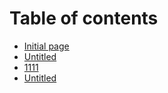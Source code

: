 # Table of contents

* [Initial page](README.md)
* [Untitled](untitled.md)
* [1111](1111.md)
* [Untitled](untitled-1.md)

